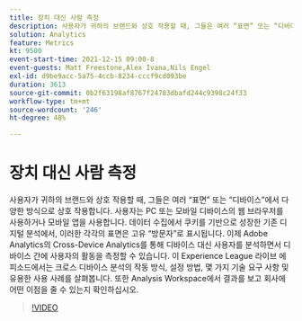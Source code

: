 ```yaml
---
title: 장치 대신 사람 측정
description: 사용자가 귀하의 브랜드와 상호 작용할 때, 그들은 여러 “표면” 또는 “디바이스”에서 다양한 방식으로 상호 작용합니다. 사용자는 PC 또는 모바일 디바이스의 웹 브라우저를 사용하거나 모바일 앱을 사용합니다. 데이터 수집에서 쿠키를 기반으로 성장한 기존 디지털 분석에서, 이러한 각각의 표면은 고유 “방문자”로 표시됩니다. 이제 Adobe Analytics의 Cross-Device Analytics를 통해 디바이스 대신 사용자를 분석하면서 디바이스 간에 사용자의 활동을 측정할 수 있습니다. 이 Experience League 라이브 에피소드에서는 크로스 디바이스 분석의 작동 방식, 설정 방법, 몇 가지 기술 요구 사항 및 유용한 사용 사례를 살펴봅니다. 또한 Analysis Workspace에서 결과를 보고 회사에 어떤 이점을 줄 수 있는지 확인하십시오.
solution: Analytics
feature: Metrics
kt: 9500
event-start-time: 2021-12-15 09:00-8
event-guests: Matt Freestone,Alex Ivana,Nils Engel
exl-id: d9be9acc-5a75-4ccb-8234-cccf9cd093be
duration: 3613
source-git-commit: 0b2f63198af8767f24783dbafd244c9398c24f33
workflow-type: tm+mt
source-wordcount: '246'
ht-degree: 48%

---
```


# 장치 대신 사람 측정

사용자가 귀하의 브랜드와 상호 작용할 때, 그들은 여러 “표면” 또는 “디바이스”에서 다양한 방식으로 상호 작용합니다. 사용자는 PC 또는 모바일 디바이스의 웹 브라우저를 사용하거나 모바일 앱을 사용합니다. 데이터 수집에서 쿠키를 기반으로 성장한 기존 디지털 분석에서, 이러한 각각의 표면은 고유 “방문자”로 표시됩니다. 이제 Adobe Analytics의 Cross-Device Analytics를 통해 디바이스 대신 사용자를 분석하면서 디바이스 간에 사용자의 활동을 측정할 수 있습니다. 이 Experience League 라이브 에피소드에서는 크로스 디바이스 분석의 작동 방식, 설정 방법, 몇 가지 기술 요구 사항 및 유용한 사용 사례를 살펴봅니다. 또한 Analysis Workspace에서 결과를 보고 회사에 어떤 이점을 줄 수 있는지 확인하십시오.


>[!VIDEO](https://video.tv.adobe.com/v/339318/?quality=12&learn=on)


